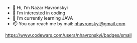 - 👋 Hi, I’m Nazar Havronskyi
- 👀 I’m interested in coding
- 🌱 I’m currently learning JAVA
- 📫 You can reach me by mail: nhavronskyi@gmail.com

https://www.codewars.com/users/nhavronskyi/badges/small
